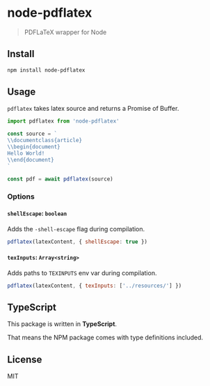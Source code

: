node-pdflatex
=============
> PDFLaTeX wrapper for Node


Install
-------
```sh
npm install node-pdflatex
```

Usage
-----

`pdflatex` takes latex source and returns a Promise of Buffer.

```js
import pdflatex from 'node-pdflatex'

const source = `
\\documentclass{article}
\\begin{document}
Hello World!
\\end{document}
`

const pdf = await pdflatex(source)
```

### Options

#### `shellEscape`: `boolean`

Adds the `-shell-escape` flag during compilation.

```js
pdflatex(latexContent, { shellEscape: true })
```

#### `texInputs`: `Array<string>`

Adds paths to `TEXINPUTS` env var during compilation.

```js
pdflatex(latexContent, { texInputs: ['../resources/'] })
```


TypeScript
----------

This package is written in **TypeScript**.

That means the NPM package comes with type definitions included.


License
-------
MIT
